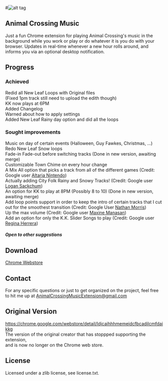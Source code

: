 #![alt tag](http://i.imgur.com/gluCMY7.png)  
## Animal Crossing Music
Just a fun Chrome extension for playing Animal Crossing's music in the background while you work or play or do whatever it is you do with your browser. Updates in real-time whenever a new hour rolls around, and informs you via an optional desktop notification.

## Progress

### Achieved
Redid all New Leaf Loops with Original files  
(Fixed 1pm track still need to upload the edith though)  
KK now plays at 6PM  
Added Changelog  
Warned about how to apply settings  
Added New Leaf Rainy day option and did all the loops  

### Sought improvements
Music on day of certain events (Halloween, Guy Fawkes, Christmas, ...)  
Redo New Leaf Snow loops  
Fade-in Fade-out before switching tracks  (Done in new version, awaiting merge)  
Customizable Town Chime on every hour change  
A Mix All option that picks a track from all of the different games (Credit: Google user 
<a href="https://chrome.google.com/webstore/detail/animal-crossing-music/fcedlaimpcfgpnfdgjbmmfibkklpioop/reviews">
Altaria Nintendo</a>)  
Actually adding City Folk Rainy and Snowy Tracks! (Credit: Google user 
<a href="https://chrome.google.com/webstore/detail/animal-crossing-music/fcedlaimpcfgpnfdgjbmmfibkklpioop/reviews">
Logan Sackchum</a>)  
An option for KK to play at 8PM (Possibly 8 to 10)  (Done in new version, awaiting merge)  
Add loop points support in order to keep the intro of certain tracks that I cut out for the smoothest transition (Credit: Google User <a href="https://chrome.google.com/webstore/detail/animal-crossing-music/fcedlaimpcfgpnfdgjbmmfibkklpioop/reviews">
Nathan Morris</a>)  
Up the max volume (Credit: Google user 
<a href="https://chrome.google.com/webstore/detail/animal-crossing-music/fcedlaimpcfgpnfdgjbmmfibkklpioop/reviews">
Maxine Manasan</a>)  
Add an option for only the K.K. Slider Songs to play (Credit: Google user 
<a href="https://chrome.google.com/webstore/detail/animal-crossing-music/fcedlaimpcfgpnfdgjbmmfibkklpioop/reviews">
Regina Herrera</a>)  
  
##### Open to other suggestions

## Download
<a href="https://chrome.google.com/webstore/detail/animal-crossing-music/fcedlaimpcfgpnfdgjbmmfibkklpioop">Chrome Webstore</a>

## Contact  
For any specific questions or just to get organized on the project, feel free to hit me up at <a href="mailto:AnimalCrossingMusicExtension@gmail.com?Subject=Hello" target="_top">AnimalCrossingMusicExtension@gmail.com</a> 
  
## Original Version
https://chrome.google.com/webstore/detail/ldjcaihhhmemeidcfbcadilcmfdaikkg  
The version of the original creator that has stoppped supporting the extension,  
and is now no longer on the Chrome web store.  

## License
Licensed under a zlib license, see license.txt.
